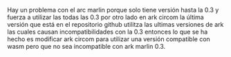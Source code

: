 Hay un problema con el arc marlin porque solo tiene versión hasta la 0.3 y fuerza a utilizar las todas las 0.3 por otro lado en ark circom la última versión que está en el repositorio github utilitza las ultimas versiones de ark las cuales causan incompatibilidades con la 0.3 entonces lo que se ha hecho es modificar ark circom para utilizar una versión compatible con wasm pero que no sea incompatible con ark marlin 0.3.
